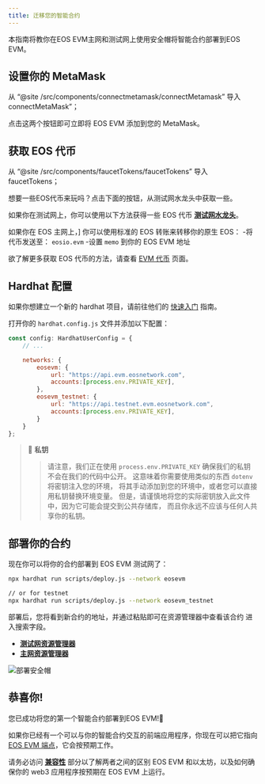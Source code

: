 ```yaml
---
title: 迁移您的智能合约
---
```


本指南将教你在EOS EVM主网和测试网上使用安全帽将智能合约部署到EOS EVM。

## 设置你的 MetaMask


从 “@site /src/components/connectmetamask/connectMetamask” 导入 connectMetaMask”；

点击这两个按钮即可立即将 EOS EVM 添加到您的 MetaMask。

<ConnectMetaMask />


## 获取 EOS 代币

从 “@site /src/components/faucetTokens/faucetTokens” 导入 faucetTokens；

想要一些EOS代币来玩吗？点击下面的按钮，从测试网水龙头中获取一些。

<FaucetTokens />

如果你在测试网上，你可以使用以下方法获得一些 EOS 代币 [**测试网水龙头**](https://faucet.testnet.evm.eosnetwork.com/)。

如果你在 EOS 主网上，] 你可以使用标准的 EOS 转账来转移你的原生 EOS：
-将代币发送至： `eosio.evm`
-设置 `memo` 到你的 EOS EVM 地址

欲了解更多获取 EOS 代币的方法，请查看 [EVM 代币](/evm/10_quick-start/03_evm-tokens.md) 页面。

## Hardhat 配置

如果你想建立一个新的 hardhat 项目，请前往他们的 [快速入门](https://hardhat.org/hardhat-runner/docs/getting-started#quick-start)
指南。


打开你的 `hardhat.config.js` 文件并添加以下配置：


```javascript
const config: HardhatUserConfig = {
    // ...

    networks: {
        eosevm: {
            url: "https://api.evm.eosnetwork.com",
            accounts:[process.env.PRIVATE_KEY],
        },
        eosevm_testnet: {
            url: "https://api.testnet.evm.eosnetwork.com",
            accounts:[process.env.PRIVATE_KEY],
        }
    }
};
```

>🔑 **私钥**
> >请注意，我们正在使用 `process.env.PRIVATE_KEY` 确保我们的私钥不会在我们的代码中公开。
>这意味着你需要使用类似的东西 `dotenv` 将密钥注入您的环境，
>将其手动添加到您的环境中，或者您可以直接用私钥替换环境变量。
> >但是，请谨慎地将您的实际密钥放入此文件中，因为它可能会提交到公共存储库，
>而且你永远不应该与任何人共享你的私钥。

## 部署你的合约

现在你可以将你的合约部署到 EOS EVM 测试网了：

```bash
npx hardhat run scripts/deploy.js --network eosevm

// or for testnet
npx hardhat run scripts/deploy.js --network eosevm_testnet
```

部署后，您将看到新合约的地址，并通过粘贴即可在资源管理器中查看该合约 
进入搜索字段。

- [**测试网资源管理器**](https://explorer.testnet.evm.eosnetwork.com/)
- [**主网资源管理器**](https://explorer.evm.eosnetwork.com/)

![部署安全帽](/images/deploy_hardhat.png)

## 恭喜你!

您已成功将您的第一个智能合约部署到EOS EVM!🎉

如果你已经有一个可以与你的智能合约交互的前端应用程序，你现在可以把它指向 
[EOS EVM 端点](/evm/999_miscellaneous/10_endpoints.md)，它会按预期工作。

请务必访问 [**兼容性**](/evm/999_miscellaneous/20_evm-compatibility.md) 部分以了解两者之间的区别
EOS EVM 和以太坊，以及如何确保你的 web3 应用程序按预期在 EOS EVM 上运行。
